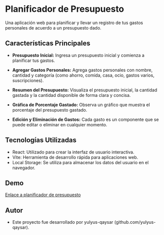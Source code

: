 # Planificador de Presupuesto

Una aplicación web para planificar y llevar un registro de tus gastos personales de acuerdo a un presupuesto dado.

## Características Principales

- **Presupuesto Inicial:** Ingresa un presupuesto inicial y comienza a planificar tus gastos.

- **Agregar Gastos Personales:** Agrega gastos personales con nombre, cantidad y categoría (como ahorro, comida, casa, ocio, gastos varios, suscripciones).

- **Resumen del Presupuesto:** Visualiza el presupuesto inicial, la cantidad gastada y la cantidad disponible de forma clara y concisa.

- **Gráfica de Porcentaje Gastado:** Observa un gráfico que muestra el porcentaje del presupuesto gastado.

- **Edición y Eliminación de Gastos:** Cada gasto es un componente que se puede editar o eliminar en cualquier momento.

## Tecnologías Utilizadas

- React: Utilizado para crear la interfaz de usuario interactiva.
- Vite: Herramienta de desarrollo rápida para aplicaciones web.
- Local Storage: Se utiliza para almacenar los datos del usuario en el navegador.

## Demo

[Enlace a planificador de presupuesto](https://planificador-presupuesto-yulyusqaysar.netlify.app/)

## Autor

- Este proyecto fue desarrollado por yulyus-qaysar (github.com/yulyus-qaysar).
